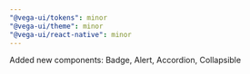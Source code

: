 ```yaml
---
"@vega-ui/tokens": minor
"@vega-ui/theme": minor
"@vega-ui/react-native": minor
---
```


Added new components: Badge, Alert, Accordion, Collapsible
